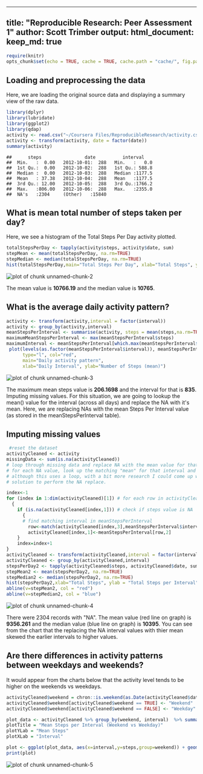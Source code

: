 
---
title: "Reproducible Research: Peer Assessment 1"
author: Scott Trimber
output: 
  html_document:
    keep_md: true
---

```r
require(knitr)
opts_chunk$set(echo = TRUE, cache = TRUE, cache.path = "cache/", fig.path = "figure/")
```

## Loading and preprocessing the data
Here, we are loading the original source data and displaying a summary view of the raw data.

```r
library(dplyr)
library(lubridate)
library(ggplot2)
library(qdap)
activity <- read.csv("~/Coursera Files/ReproducibleResearch/activity.csv")
activity <- transform(activity, date = factor(date))
summary(activity)
```

```
##      steps                date          interval     
##  Min.   :  0.00   2012-10-01:  288   Min.   :   0.0  
##  1st Qu.:  0.00   2012-10-02:  288   1st Qu.: 588.8  
##  Median :  0.00   2012-10-03:  288   Median :1177.5  
##  Mean   : 37.38   2012-10-04:  288   Mean   :1177.5  
##  3rd Qu.: 12.00   2012-10-05:  288   3rd Qu.:1766.2  
##  Max.   :806.00   2012-10-06:  288   Max.   :2355.0  
##  NA's   :2304     (Other)   :15840
```

## What is mean total number of steps taken per day?
Here, we see a histogram of the Total Steps Per Day activity plotted.  


```r
totalStepsPerDay <- tapply(activity$steps, activity$date, sum)
stepMean <- mean(totalStepsPerDay, na.rm=TRUE)
stepMedian <- median(totalStepsPerDay, na.rm=TRUE)
hist(totalStepsPerDay,main="Total Steps Per Day", xlab="Total Steps", ylab = "Frequency")
```

![plot of chunk unnamed-chunk-2](figure/unnamed-chunk-2-1.png) 


The mean value is **10766.19** and the median value is **10765**. 

## What is the average daily activity pattern?

```r
activity <- transform(activity,interval = factor(interval))
activity <- group_by(activity,interval)
meanStepsPerInterval <- summarise(activity, steps = mean(steps,na.rm=TRUE))
maximumMeanStepsPerInterval <- max(meanStepsPerInterval$steps)
maximumInterval <- meanStepsPerInterval[which.max(meanStepsPerInterval$steps),1]
 plot(levels(as.factor(meanStepsPerInterval$interval)), meanStepsPerInterval$steps, 
      type="l", col="red", 
      main="Daily activity pattern", 
      xlab="Daily Interval", ylab="Number of Steps (mean)")
```

![plot of chunk unnamed-chunk-3](figure/unnamed-chunk-3-1.png) 

The maximum mean steps value is **206.1698** and the interval for that is **835**. 
Imputing missing values. For this situation, we are going to lookup the mean() value for the interval (across all days) and replace the NA with it's mean.  Here, we are replacing NAs with the mean Steps Per Interval value (as stored in the meanStepsPerInterval table).

## Imputing missing values

```r
 #reset the dataset 
activityCleaned <- activity
missingData <- sum(is.na(activityCleaned))
# loop through missing data and replace NA with the mean value for that interval.
# for each NA value, look up the matching "mean" for that interval and replace.
# although this uses a loop, with a bit more research I could come up with a cleaner (i.e. package based) 
# solution to perform the NA replace.

index<-1
for (index in 1:dim(activityCleaned)[1]) # for each row in activityCleaned
  {
    if (is.na(activityCleaned[index,1])) # check if steps value is NA
      {
      # find matching interval in meanStepsPerInterval
        row<-match(activityCleaned[index,3],meanStepsPerInterval$interval)
        activityCleaned[index,1]<-meanStepsPerInterval[row,2]
    }
    index=index+1
}
activityCleaned <- transform(activityCleaned,interval = factor(interval))
activityCleaned <- group_by(activityCleaned,interval)
stepsPerDay2 <- tapply(activityCleaned$steps, activityCleaned$date, sum, na.rm = TRUE)
stepMean2 <- mean(stepsPerDay2, na.rm=TRUE)
stepMedian2 <- median(stepsPerDay2, na.rm=TRUE)
hist(stepsPerDay2,xlab="Total Steps", ylab = "Total Steps per Interval",main="Total Steps per day (NA replaced by MEAN)")
abline(v=stepMean2, col = "red")
abline(v=stepMedian2, col = "blue")
```

![plot of chunk unnamed-chunk-4](figure/unnamed-chunk-4-1.png) 

There were 2304 records with "NA".  The mean value (red line on graph) is **9356.261** and the median value (blue line on graph) is **10395**. You can see from the chart that the replacing the NA interval values with thier mean skewed the earlier intervals to higher values.  

## Are there differences in activity patterns between weekdays and weekends?

It would appear from the charts below that the activity level tends to be higher on the weekends vs weekdays.  


```r
activityCleaned$weekend = chron::is.weekend(as.Date(activityCleaned$date))
activityCleaned$weekend[activityCleaned$weekend == TRUE] <- "Weekend"
activityCleaned$weekend[activityCleaned$weekend == FALSE] <- "Weekday"

plot_data <- activityCleaned %>% group_by(weekend, interval)  %>% summarize(steps = mean(steps, na.rm=TRUE))
plotTitle = "Mean Steps per Interval (Weekend vs Weekday)"
plotYLab = "Mean Steps"
plotXLab = "Interval"

plot <- ggplot(plot_data, aes(x=interval,y=steps,group=weekend)) + geom_line(aes(color=weekend)) + facet_grid(weekend ~ .) + labs(x=plotXLab, y=plotYLab, title=plotTitle) + scale_x_discrete(breaks=seq(0,3000,500))
print(plot)
```

![plot of chunk unnamed-chunk-5](figure/unnamed-chunk-5-1.png) 

